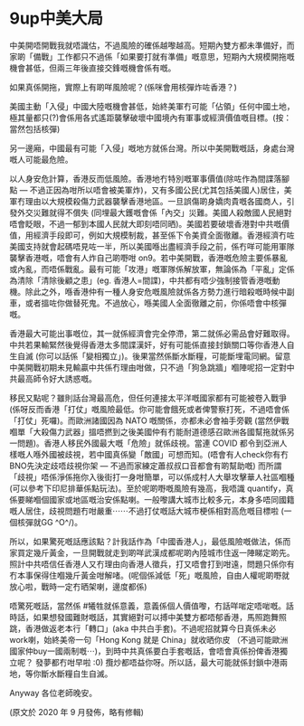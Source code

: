 # 9up中美大局

中美開唔開戰我就唔識估，不過風險的確係越嚟越高。短期內雙方都未準備好，而家啲「備戰」工作都只不過係「如果要打就有準備」嘅意思，短期內大規模開拖嘅機會甚低，但兩三年後直接交鋒嘅機會係有嘅。

如果真係開拖，實際上有啲咩風險呢？(係咪會用核彈炸咗香港？)

美國主動「入侵」中國大陸嘅機會甚低，始終美軍冇可能「佔領」任何中國土地，極其量都只(?)會係用各式遙距襲擊破壞中國境內有軍事或經濟價值嘅目標。(按：當然包括核彈)

另一邊廂，中國最有可能「入侵」嘅地方就係台灣。所以中美開戰嘅話，身處台灣嘅人可能最危險。

以人身安危計算，香港反而低風險。香港地冇特別嘅軍事價值(除咗作為間諜落腳點 — 不過正因為咁所以唔會被美軍炸)，又有多國公民(尤其包括美國人)居住，美軍冇理由以大規模殺傷力武器襲擊香港地區。一旦誤傷啲身嬌肉貴嘅各國商人，引發外交災難就得不償失 (同埋最大鑊嘅會係「內交」災難。美國人殺敵國人民絕對唔會眨眼，不過一郁到本國人民就大即刻唔同晒)。美國若要破壞香港對中共嘅價值，用經濟手段即可，例如大規模制裁，甚至係下令美資全面徹離。香港經濟冇咗美國支持就會起碼唔見咗一半，所以美國喺出盡經濟手段之前，係冇咩可能用軍隊襲擊香港嘅，唔會有人炸自己啲嘢咁 on9。若中美開戰，香港嘅危險主要係暴亂或內亂，而唔係戰亂。最有可能「攻港」嘅軍隊係解放軍，無論係為「平亂」定係為清除「清除後顧之患」(eg. 香港人=間諜)，中共都有唔少強制接管香港嘅動機。除此之外，喺香港仲有一種人身安危嘅風險就係各方勢力進行暗殺嘅時候中副車，或者搵咗你做替死鬼。不過放心，喺美國人全面徹離之前，你係唔會中核彈嘅。

香港最大可能出事嘅位，其一就係經濟會完全停滯，第二就係必需品會好難取得。中共若果輸緊然後覺得香港太多間諜漢奸，好有可能係直接封鎖關口等你香港人自生自滅 (你可以話係「變相獨立」)。後果當然係斷水斷糧，可能斷埋電同網。留意中美開戰初期未見輸贏中共係冇理由咁做，只不過「狗急跳牆」嗰陣呢招一定對中共最高師令好大誘惑嘅。

移民又點呢？雖則話台灣最高危，但任何連接太平洋嘅國家都有可能被卷入戰爭 (係呀反而香港「打仗」嘅風險最低。你可能會餓死或者俾警察打死，不過唔會係「打仗」死囉)。而歐洲諸國因為 NATO 嘅關係，亦都未必會袖手旁觀 (當然伊戰嗰單「大殺傷力武器」搵唔撚到之後美國仲有冇能耐道德感召歐洲各國幫拖就係另一問題)。香港人移民外國最大嘅「危險」就係歧視。當連 COVID 都令到亞洲人樣嘅人喺外國被歧視，若中國真係變「敵國」可想而知。(唔會有人check你有冇BNO先決定歧唔歧視你架 — 不過而家練定蕭叔叔口音都會有啲幫助嘅) 而所謂「歧視」唔係淨係拖你入後街打一身咁簡單，可以係成村人大舉攻擊華人社區嗰種 (可以參考下印尼排華係點玩法)。至於呢啲嘢嘅風險有幾高，我唔識 quantify，真係要睇嗰個國家或地區嘅治安係點喇。一般嚟講大城市比較多元，本身多唔同國籍嘅人居住，歧視問題冇咁嚴重⋯⋯不過打仗嘅話大城市梗係相對高危嘅目標啦 (一個核彈就GG ^O^/)。

所以，如果驚死嘅話應該點？計我話作為「中國香港人」，最低風險嘅做法，係而家買定幾斤黃金，一旦開戰就走到啲咩武漢成都呢啲內陸城市住返一陣睇定啲先。照計中共唔信任香港人又冇理由向香港人徵兵，打又唔會打到咁遠，問題只係你有冇本事保得住嗰幾斤黃金咁解啫。(呢個係減低「死」嘅風險，自由人權呢啲嘢就放心啦，戰時一定冇晒架喇，邊度都係)

唔驚死嘅話，當然係 #犧牲就係意義，意義係個人價值嚟，冇話咩啱定唔啱嘅。話時話，如果想發國難財嘅話，其實絕對可以搏中美雙方都唔郁香港，馬照跑舞照跳，香港做返老本行「轉口」(aka 中共白手套)。不過呢招就算今日真係未必work喇，始終美帝一句「Hong Kong 就是 China」就收晒你皮 （不過可能歐洲國家仲buy一國兩制嘅⋯)，到時中共真係要白手套嘅話，會唔會真係扮俾香港獨立呢？ 發夢都冇咁早啦 :0) 攬炒都唔益你呀。所以話，最大可能就係封鎖中港兩地，等你斷水斷糧自生自滅。

Anyway 各位老師晚安。

(原文於 2020 年 9 月發佈，略有修輯)

